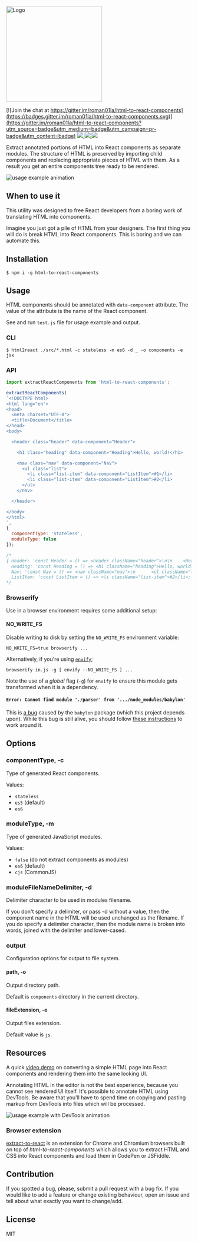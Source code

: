 <img src="logo.png" width="260" alt="Logo" />

[![Join the chat at https://gitter.im/roman01la/html-to-react-components](https://badges.gitter.im/roman01la/html-to-react-components.svg)](https://gitter.im/roman01la/html-to-react-components?utm_source=badge&utm_medium=badge&utm_campaign=pr-badge&utm_content=badge)
<a href="https://travis-ci.org/roman01la/html-to-react-components">
  <img src="https://img.shields.io/travis/roman01la/html-to-react-components.svg?style=flat-square" />
</a>
<a href="https://www.npmjs.com/package/html-to-react-components">
  <img src="https://img.shields.io/npm/v/html-to-react-components.svg?style=flat-square" />
</a>
<a href="https://coveralls.io/github/roman01la/html-to-react-components">
  <img src="https://img.shields.io/coveralls/roman01la/html-to-react-components.svg?style=flat-square" />
</a>

Extract annotated portions of HTML into React components as separate modules. The structure of HTML is preserved by importing child components and replacing appropriate pieces of HTML with them. As a result you get an entire components tree ready to be rendered.

![usage example animation](sample.gif)

## When to use it

This utility was designed to free React developers from a boring work of translating HTML into components.

Imagine you just got a pile of HTML from your designers. The first thing you will do is break HTML into React components. This is boring and we can automate this.

## Installation

```
$ npm i -g html-to-react-components
```

## Usage

HTML components should be annotated with `data-component` attribute. The value of the attribute is the name of the React component.

See and run `test.js` file for usage example and output.

### CLI

```
$ html2react ./src/*.html -c stateless -m es6 -d _ -o components -e jsx
```

### API

```js
import extractReactComponents from 'html-to-react-components';

extractReactComponents(
`<!DOCTYPE html>
<html lang="en">
<head>
  <meta charset="UTF-8">
  <title>Document</title>
</head>
<body>

  <header class="header" data-component="Header">

    <h1 class="heading" data-component="Heading">Hello, world!</h1>

    <nav class="nav" data-component="Nav">
      <ul class="list">
        <li class="list-item" data-component="ListItem">#1</li>
        <li class="list-item" data-component="ListItem">#2</li>
      </ul>
    </nav>

  </header>

</body>
</html>
`,
{
  componentType: 'stateless',
  moduleType: false
});

/*
{ Header: 'const Header = () => <header className="header">\n\n    <Heading></Heading>\n\n    <Nav></Nav>\n\n  </header>;',
  Heading: 'const Heading = () => <h1 className="heading">Hello, world!</h1>;',
  Nav: 'const Nav = () => <nav className="nav">\n      <ul className="list">\n        <ListItem></ListItem>\n        <ListItem></ListItem>\n      </ul>\n    </nav>;',
  ListItem: 'const ListItem = () => <li className="list-item">#2</li>;' }
*/
```

### Browserify

Use in a browser environment requires some additional setup:

#### NO_WRITE_FS

Disable writing to disk by setting the `NO_WRITE_FS` environment variable:

```
NO_WRITE_FS=true browserify ...
```

Alternatively, if you're using [`envify`](https://github.com/hughsk/envify);

```
browserify in.js -g [ envify --NO_WRITE_FS ] ...
```

Note the use of a _global_ flag (`-g`) for `envify` to ensure this module gets
transformed when it is a dependency.

#### `Error: Cannot find module './parser' from '.../node_modules/babylon'`

This is [a bug](https://phabricator.babeljs.io/T6930) caused by the `babylon`
package (which this project depends upon). While this bug is still alive, you
should follow [these instructions](https://phabricator.babeljs.io/T6930#72420)
to work around it.

## Options

### componentType, -c

Type of generated React components.

Values:

- `stateless`
- `es5` (default)
- `es6`

### moduleType, -m

Type of generated JavaScript modules.

Values:

- `false` (do not extract components as modules)
- `es6` (default)
- `cjs` (CommonJS)

### moduleFileNameDelimiter, -d

Delimiter character to be used in modules filename.

If you don't specify a delimiter, or pass -d without a value, then the component
name in the HTML will be used unchanged as the filename. If you do specify a
delimiter character, then the module name is broken into words, joined with the
delimiter and lower-cased.

### output

Configuration options for output to file system.

#### path, -o

Output directory path.

Default is `components` directory in the current directory.

#### fileExtension, -e

Output files extension.

Default value is `js`.

## Resources

A quick [video demo](https://www.youtube.com/embed/Cd8cNLfGcVo) on converting a simple HTML page into React components and rendering them into the same looking UI.

Annotating HTML in the editor is not the best experience, because you cannot see rendered UI itself. It's possible to annotate HTML using DevTools. Be aware that you'll have to spend time on copying and pasting markup from DevTools into files which will be processed.

![usage example with DevTools animation](https://giant.gfycat.com/ShockingDefiantBobcat.gif)

### Browser extension
[extract-to-react](https://github.com/jesstelford/extract-to-react) is an extension for Chrome and Chromium browsers built on top of *html-to-react-components* which allows you to extract HTML and CSS into React components and load them in CodePen or JSFiddle.

## Contribution
If you spotted a bug, please, submit a pull request with a bug fix. If you would like to add a feature or change existing behaviour, open an issue and tell about what exactly you want to change/add.

## License

MIT
